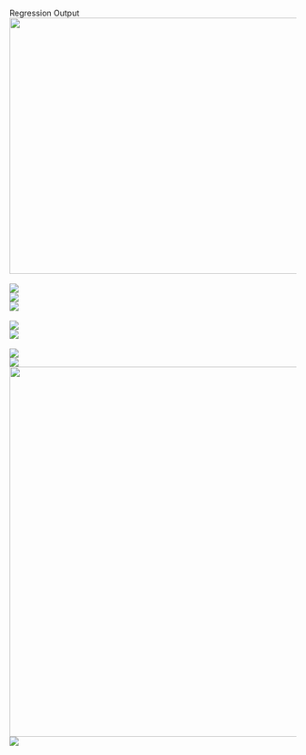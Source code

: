 <!DOCTYPE html>
<html>
</br>
<head>
    Regression Output
</head>
</br>
<img src ="projectgraphics/regression-output.jpg" width ="600" height="450">
</br> </br> 
<img src="projectgraphics/Rplot-regression.jpeg">
</br> 
<img src="projectgraphics/scatter.jpeg">
</br> 
<img src="projectgraphics/log.jpeg">
</br> </br> 
<img src="projectgraphics/cc-crime.jpeg">
</br>
<img src="projectgraphics/pink.jpeg">
</br> </br> 
<img src="projectgraphics/allen.jpeg">
</br> 
<img src="projectgraphics/flipped.jpeg">
<img src="projectgraphics/redcity.jpeg"  width="870"
height="650">
</br>
<img src="projectgraphics/dallas-lavon.gif">

</html>






